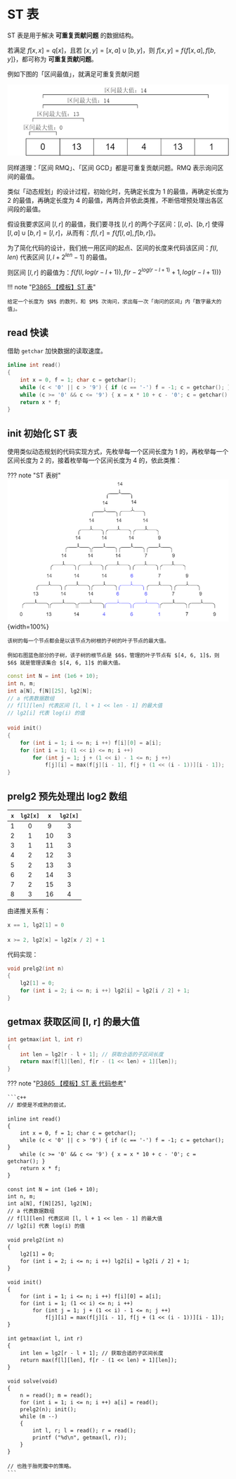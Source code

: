 # ST 表

ST 表是用于解决 **可重复贡献问题** 的数据结构。

若满足 $f[x, x] = q[x]$，且若 $[x, y] = [x, a] \cup [b, y]$，则 $f[x, y] = f\{f[x, a], f[b, y]\}$，都可称为 **可重复贡献问题**。

例如下图的「区间最值」，就满足可重复贡献问题

![](../../img/ST%20表可重复贡献图.png)

同样道理：「区间 RMQ」、「区间 GCD」都是可重复贡献问题。RMQ 表示询问区间的最值。

类似「动态规划」的设计过程，初始化时，先确定长度为 1 的最值，再确定长度为 2 的最值，再确定长度为 4 的最值，两两合并依此类推，不断倍增预处理出各区间段的最值。

假设我要求区间 $[l, r]$ 的最值，我们要寻找 $[l, r]$ 的两个子区间：$[l, a]、[b, r]$ 使得 $[l, a] \cup [b, r] = [l, r]$，从而有：$f[l, r] = f\{f[l, a], f[b, r]\}$。

为了简化代码的设计，我们统一用区间的起点、区间的长度来代码该区间：$f(l, len)$ 代表区间 $[l, l + 2 ^ {len} - 1]$ 的最值。

则区间 $[l, r]$ 的最值为：$f\{f(l, log(r - l + 1)), f(r - 2 ^ {log(r - l + 1)} + 1, log(r - l + 1))\}$

!!! note "[P3865 【模板】ST 表](https://www.luogu.com.cn/problem/P3865)"

    给定一个长度为 $N$ 的数列，和 $M$ 次询问，求出每一次「询问的区间」内「数字最大的值」。

## read 快读

借助 `getchar` 加快数据的读取速度。

```c++
inline int read()
{
    int x = 0, f = 1; char c = getchar();
    while (c < '0' || c > '9') { if (c == '-') f = -1; c = getchar(); }
    while (c >= '0' && c <= '9') { x = x * 10 + c - '0'; c = getchar(); }
    return x * f;
}
```

## init 初始化 ST 表

使用类似动态规划的代码实现方式，先枚举每一个区间长度为 1 的，再枚举每一个区间长度为 2 的，接着枚举每一个区间长度为 4 的，依此类推：

??? note "ST 表树"
    ![ST%20表树](../../img/ST%20表树.png){width=100%}

    该树的每一个节点都会是以该节点为树根的子树的叶子节点的最大值。

    例如右图蓝色部分的子树，该子树的根节点是 $6$，管理的叶子节点有 $[4, 6, 1]$，则 $6$ 就是管理该集合 $[4, 6, 1]$ 的最大值。

```c++
const int N = int (1e6 + 10);
int n, m;
int a[N], f[N][25], lg2[N]; 
// a 代表数据数组
// f[l][len] 代表区间 [l, l + 1 << len - 1] 的最大值
// lg2[i] 代表 log(i) 的值

void init()
{
    for (int i = 1; i <= n; i ++) f[i][0] = a[i];
    for (int i = 1; (1 << i) <= n; i ++)
        for (int j = 1; j + (1 << i) - 1 <= n; j ++)
            f[j][i] = max(f[j][i - 1], f[j + (1 << (i - 1))][i - 1]);
}
```

## prelg2 预先处理出 log2 数组

|`x`|`lg2[x]`|`x`|`lg2[x]`|
|:--:|:--:|:--: |:--:|
| 1 | 0 | 9 | 3 |
| 2 | 1 | 10 | 3 |
| 3 | 1 | 11 | 3 |
| 4 | 2 | 12 | 3 |
| 5 | 2 | 13 | 3 |
| 6 | 2 | 14 | 3 |
| 7 | 2 | 15 | 3 |
| 8 | 3 | 16 | 4 |

由递推关系有：

```c++
x == 1, lg2[1] = 0

x >= 2, lg2[x] = lg2[x / 2] + 1
```

代码实现：

```c++
void prelg2(int n)
{
    lg2[1] = 0;
    for (int i = 2; i <= n; i ++) lg2[i] = lg2[i / 2] + 1;
}
```

## getmax 获取区间 [l, r] 的最大值

```c++
int getmax(int l, int r)
{
    int len = lg2[r - l + 1]; // 获取合适的子区间长度
    return max(f[l][len], f[r - (1 << len) + 1][len]);
}
```

??? note "[P3865 【模板】ST 表 代码参考](https://www.luogu.com.cn/problem/P3865)"

    ```c++
    // 即使是不成熟的尝试，

    inline int read()
    {
        int x = 0, f = 1; char c = getchar();
        while (c < '0' || c > '9') { if (c == '-') f = -1; c = getchar(); }
        while (c >= '0' && c <= '9') { x = x * 10 + c - '0'; c = getchar(); }
        return x * f;
    }

    const int N = int (1e6 + 10);
    int n, m;
    int a[N], f[N][25], lg2[N]; 
    // a 代表数据数组
    // f[l][len] 代表区间 [l, l + 1 << len - 1] 的最大值
    // lg2[i] 代表 log(i) 的值

    void prelg2(int n)
    {
        lg2[1] = 0;
        for (int i = 2; i <= n; i ++) lg2[i] = lg2[i / 2] + 1;
    }

    void init()
    {
        for (int i = 1; i <= n; i ++) f[i][0] = a[i];
        for (int i = 1; (1 << i) <= n; i ++)
            for (int j = 1; j + (1 << i) - 1 <= n; j ++)
                f[j][i] = max(f[j][i - 1], f[j + (1 << (i - 1))][i - 1]);
    }

    int getmax(int l, int r)
    {
        int len = lg2[r - l + 1]; // 获取合适的子区间长度
        return max(f[l][len], f[r - (1 << len) + 1][len]);
    }

    void solve(void)
    {
        n = read(); m = read();
        for (int i = 1; i <= n; i ++) a[i] = read();
        prelg2(n); init();
        while (m --)
        {
            int l, r; l = read(); r = read();
            printf ("%d\n", getmax(l, r));
        }
    }

    // 也胜于胎死腹中的策略。
    ```